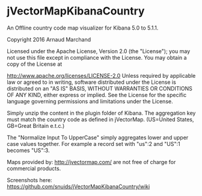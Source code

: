 # jVectorMapKibanaCountry

An Offline country code map visualizer for Kibana 5.0 to 5.1.1.

Copyright 2016 Arnaud Marchand

Licensed under the Apache License, Version 2.0 (the "License"); you may not use this file except in compliance with the License. You may obtain a copy of the License at

http://www.apache.org/licenses/LICENSE-2.0
Unless required by applicable law or agreed to in writing, software distributed under the License is distributed on an "AS IS" BASIS, WITHOUT WARRANTIES OR CONDITIONS OF ANY KIND, either express or implied. See the License for the specific language governing permissions and limitations under the License.

Simply unzip the content in the plugin folder of Kibana. The aggregation key must match the country code as defined in jVectorMap. (US=United States, GB=Great Britain e.t.c.)

The "Normalize Input To UpperCase" simply aggregates lower and upper case values together. For example a record set with "us":2 and "US":1 becomes "US":3.

Maps provided by: http://jvectormap.com/ are not free of charge for commercial products.

Screenshots here: https://github.com/snuids/jVectorMapKibanaCountry/wiki
